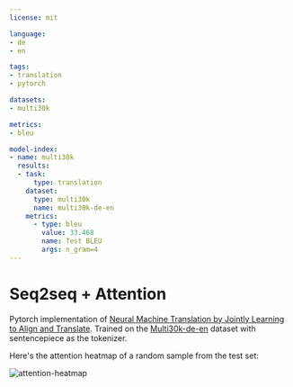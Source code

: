 ```yaml
---
license: mit

language:
- de
- en

tags:
- translation
- pytorch

datasets:
- multi30k

metrics:
- bleu

model-index:
- name: multi30k
  results:
  - task:
      type: translation
    dataset:
      type: multi30k
      name: multi30k-de-en
    metrics:
      - type: bleu
        value: 33.468
        name: Test BLEU
        args: n_gram=4
---
```


# Seq2seq + Attention

Pytorch implementation of [Neural Machine Translation by Jointly Learning to Align and Translate](https://arxiv.org/abs/1409.0473). Trained on the [Multi30k-de-en](http://www.statmt.org/wmt16/multimodal-task.html#task1) dataset with sentencepiece as the tokenizer.    

Here's the attention heatmap of a random sample from the test set:

![attention-heatmap](attention-heatmap.png)
